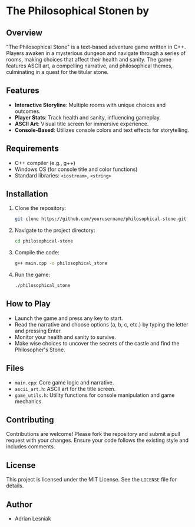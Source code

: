 # The Philosophical Stonen by

## Overview

"The Philosophical Stone" is a text-based adventure game written in C++. Players awaken in a mysterious dungeon and navigate through a series of rooms, making choices that affect their health and sanity. The game features ASCII art, a compelling narrative, and philosophical themes, culminating in a quest for the titular stone.

## Features

- **Interactive Storyline**: Multiple rooms with unique choices and outcomes.
- **Player Stats**: Track health and sanity, influencing gameplay.
- **ASCII Art**: Visual title screen for immersive experience.
- **Console-Based**: Utilizes console colors and text effects for storytelling.

## Requirements

- C++ compiler (e.g., g++)
- Windows OS (for console title and color functions)
- Standard libraries: `<iostream>`, `<string>`

## Installation

1. Clone the repository:

   ```bash
   git clone https://github.com/yourusername/philosophical-stone.git
   ```
2. Navigate to the project directory:

   ```bash
   cd philosophical-stone
   ```
3. Compile the code:

   ```bash
   g++ main.cpp -o philosophical_stone
   ```
4. Run the game:

   ```bash
   ./philosophical_stone
   ```

## How to Play

- Launch the game and press any key to start.
- Read the narrative and choose options (a, b, c, etc.) by typing the letter and pressing Enter.
- Monitor your health and sanity to survive.
- Make wise choices to uncover the secrets of the castle and find the Philosopher's Stone.

## Files

- `main.cpp`: Core game logic and narrative.
- `ascii_art.h`: ASCII art for the title screen.
- `game_utils.h`: Utility functions for console manipulation and game mechanics.

## Contributing

Contributions are welcome! Please fork the repository and submit a pull request with your changes. Ensure your code follows the existing style and includes comments.

## License

This project is licensed under the MIT License. See the `LICENSE` file for details.

## Author

- Adrian Lesniak